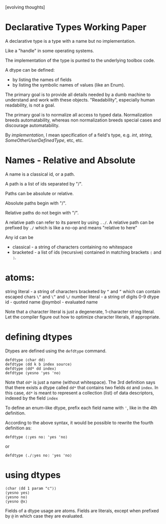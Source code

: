 [evolving thoughts]

# Declarative Types Working Paper
A declarative type is a type with a name but no implementation.  

Like a "handle" in some operating systems.

The implementation of the type is punted to the underlying toolbox code.

A dtype can be defined:
- by listing the names of fields
- by listing the symbolic names of values (like an Enum).

The primary goal is to provide all details needed by a dumb machine to understand and work with these objects.  "Readability", especially human readability, is not a goal.

The primary goal is to normalize all access to typed data.  Normalization breeds automatability, whereas non normalization breeds special cases and discourage automatability.

By *implementation*, I mean specification of a field's type, e.g. *int*, *string*, *SomeOtherUserDefinedType*, etc, etc.

# Names - Relative and Absolute
A name is a classical id, or a path.

A path is a list of ids separated by "/".

Paths can be absolute or relative.

Absolute paths begin with "/".

Relative paths do not begin with "/".

A relative path can refer to its parent by using `../`.  A relative path can be prefixed by `./` which is like a no-op and means "relative to here"

Any id can be
- classical - a string of characters containing no whitespace
- bracketed - a list of ids (recursive) contained in matching brackets `❲` and `❳`.

# atoms:
string literal - a string of characters bracketed by `“` and `”` which can contain escaped chars `\“` and `\”` and `\/`
number literal - a string of digits 0-9
dtype
id - quoted name
@symbol - evaluated name

Note that a character literal is just a degenerate, 1-character string literal.  Let the compiler figure out how to optimize character literals, if appropriate.

# defining dtypes

Dtypes are defined using the `defdtype` command.
```
defdtype ⟨char dd⟩
defdtype ⟨dd k b index source⟩
defdtype ⟨dd* dd index⟩
defdtype ⟨yesno 'yes 'no⟩
```

Note that `dd*` is just a name (without whitespace).  The 3rd definition says that there exists a dtype called `dd*`
that contains two fields `dd` and `index`.  In this case, `dd*` is meant to represent a collection (list) of data descriptors, indexed by the field `index`

To define an enum-like dtype, prefix each field name with `'`, like in the 4th definition.

According to the above syntax, it would be possible to rewrite the fourth definition as:
```
defdtype ⟨❲yes no❳ 'yes 'no⟩
```
or
```
defdtype ⟨./❲yes no❳ 'yes 'no⟩
```

# using dtypes
```
⟨char ⟨dd 1 param "c"⟩⟩
⟨yesno yes⟩
⟨yesno no⟩
⟨yesno @x⟩
```

Fields of a dtype usage are atoms.  Fields are literals, except when prefixed by `@` in which case they are evaluated.

